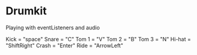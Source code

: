 # Drumkit
Playing with eventListeners and audio


Kick = "space"
Snare = "C"
Tom 1 = "V"
Tom 2 = "B"
Tom 3 = "N"
Hi-hat = "ShiftRight"
Crash = "Enter"
Ride = "ArrowLeft"
